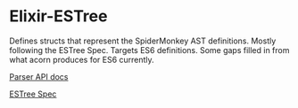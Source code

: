 Elixir-ESTree
============

Defines structs that represent the SpiderMonkey AST definitions. Mostly following the ESTree Spec. Targets ES6 definitions. Some gaps filled in from 
what acorn produces for ES6 currently. 

[Parser API docs](https://developer.mozilla.org/en-US/docs/Mozilla/Projects/SpiderMonkey/Parser_API)

[ESTree Spec](https://github.com/estree/estree)
